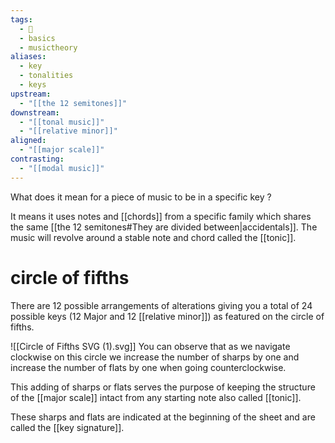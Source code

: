 ```yaml
---
tags:
  - 🌲
  - basics
  - musictheory
aliases:
  - key
  - tonalities
  - keys
upstream:
  - "[[the 12 semitones]]"
downstream:
  - "[[tonal music]]"
  - "[[relative minor]]"
aligned:
  - "[[major scale]]"
contrasting:
  - "[[modal music]]"
---
```

What does it mean for a piece of music to be in a specific key ?

It means it uses notes and [[chords]] from a specific family which shares the same [[the 12 semitones#They are divided between|accidentals]]. The music will revolve around a stable note and chord called the [[tonic]]. 

# circle of fifths
There are 12 possible arrangements of alterations giving you a total of 24 possible keys (12 Major and 12 [[relative minor]]) as featured on the circle of fifths. 

![[Circle of Fifths SVG (1).svg]]
You can observe that as we navigate clockwise on this circle we increase the number of sharps by one and increase the number of flats by one when going counterclockwise. 

This adding of sharps or flats serves the purpose of keeping the structure of the [[major scale]] intact from any starting note also called [[tonic]].

These sharps and flats are indicated at the beginning of the sheet and are called the [[key signature]]. 